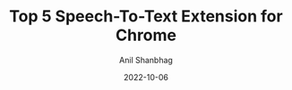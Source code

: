 ---
layout: single
title: "Top 5 Speech-To-Text Extension for Chrome"
date: 2022-10-06
category: comparison
author: Anil Shanbhag
thumbnail: "https://rizi97.github.io/hugo-dictanotehttps://rizi97.github.io/hugo-dictanote/assets/img/blog/featured.jpg"
---